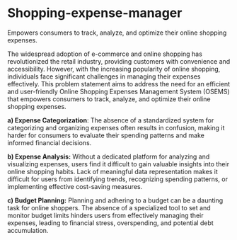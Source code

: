 # Shopping-expense-manager
Empowers consumers to track, analyze, and optimize their online shopping expenses.

The widespread adoption of e-commerce and online shopping has revolutionized the retail industry, providing customers with convenience and accessibility. However, with the increasing popularity of online shopping, individuals face significant challenges in managing their expenses effectively. This problem statement aims to address the need for an efficient and user-friendly Online Shopping Expenses Management System (OSEMS) that empowers consumers to track, analyze, and optimize their online shopping expenses.


**a) Expense Categorization**: The absence of a standardized system for categorizing and organizing expenses often results in confusion, making it harder for consumers to evaluate their spending patterns and make informed financial decisions.

**b) Expense Analysis:** Without a dedicated platform for analyzing and visualizing expenses, users find it difficult to gain valuable insights into their online shopping habits. Lack of meaningful data representation makes it difficult for users from identifying trends, recognizing spending patterns, or implementing effective cost-saving measures.

**c) Budget Planning:** Planning and adhering to a budget can be a daunting task for online shoppers. The absence of a specialized tool to set and monitor budget limits hinders users from effectively managing their expenses, leading to financial stress, overspending, and potential debt accumulation.
